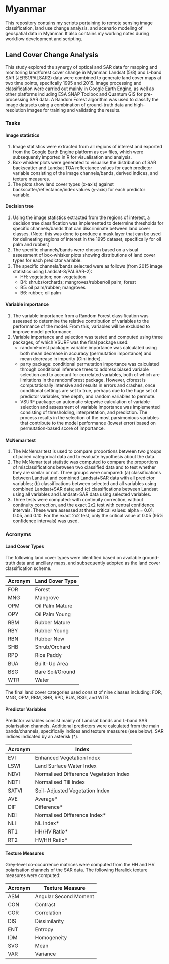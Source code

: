 # Myanmar
This repository contains my scripts pertaining to remote sensing image classification, land use change analysis, and scenario modeling of geospatial data in Myanmar. It also contains my working notes during workflow development and scripting.

## Land Cover Change Analysis
This study explored the synergy of optical and SAR data for mapping and monitoring land/forest cover change in Myanmar. Landsat (5/8) and L-band SAR (JERS1/PALSAR2) data were combined to generate land cover maps at two time points, specifcally 1995 and 2015. Image processing and classification were carried out mainly in Google Earth Engine, as well as other platforms including ESA SNAP Toolbox and Quantum GIS for pre-processing SAR data. A Random Forest algorithm was used to classify the image datasets using a combination of ground-truth data and high-resolution images for training and validating the results.

### Tasks

#### Image statistics

1. Image statistics were extracted from all regions of interest and exported from the Google Earth Engine platform as csv files, which were subsequently imported in R for visualisation and analysis. 
2. Box-whisker plots were generated to visualise the distribution of SAR backscatter and Landsat TOA reflectance values for each predictor variable consisting of the image channels/bands, derived indices, and texture measures.
3. The plots show land cover types (x-axis) against backscatter/reflectance/index values (y-axis) for each predictor variable.

#### Decision tree
1. Using the image statistics extracted from the regions of interest, a decision tree classification was implemented to determine thresholds for specific channels/bands that can discriminate between land cover classes. (Note: this was done to produce a mask layer that can be used for delineating regions of interest in the 1995 dataset, specifically for oil palm and rubber.)
2. The specific channels/bands were chosen based on a visual assessment of box-whisker plots showing distributions of land cover types for each predictor variable.
3. The specific channels/bands selected were as follows (from 2015 image statistics using Landsat-8/PALSAR-2):
    + HH: vegetation; non-vegetation
    + B4: shrubs/orchards; mangroves/rubber/oil palm; forest
    + B5: oil palm/rubber; mangroves
    + B6: rubber; oil palm

#### Variable importance
1. The variable importance from a Random Forest classification was assessed to determine the relative contribution of variables to the performance of the model. From this, variables will be excluded to improve model performance.
2. Variable importance and selection was tested and computed using three packages, of which VSURF was the final package used:
    + randomForest package: variable importance was calculated using both mean decrease in accuracy (permutation importance) and mean decrease in impurity (Gini index).
    + party package: conditional permutation importance was calculated through conditional inference trees to address biased variable selection and to account for correlated variables, both of which are limitations in the randomForest package. However, cforest is computationally intensive and results in errors and crashes, once conditional settings are set to true, perhaps due to the huge set of predictor variables, tree depth, and random variables to permute.
    + VSURF package: an automatic stepwise calculation of variable selection and assessment of variable importance was implemented consisting of thresholding, interpretation, and prediction. The process results in the selection of the most parsimonious variables that contribute to the model performance (lowest error) based on permutation-based score of importance.

#### McNemar test
1. The McNemar test is used to compare proportions between two groups of paired categorical data and to evaluate hypothesis about the data.
2. The McNemar test statistic was computed to compare the proportions of misclassifications between two classified data and to test whether they are similar or not. Three groups were compared: (a) classifications between Landsat and combined Landsat+SAR data with all predictor variables; (b) classifications between selected and all variables using combined Landsat+SAR data; and (c) classifications between Landsat using all variables and Landsat+SAR data using selected variables.
3. Three tests were computed: with continuity correction, without continuity correction, and the exact 2x2 test with central confidence intervals. These were assessed at three critical values: alpha = 0.01, 0.05, and 0.10. For the exact 2x2 test, only the critical value at 0.05 (95% confidence intervals) was used.

### Acronyms

#### Land Cover Types
The following land cover types were identified based on available ground-truth data and ancillary maps, and subsequently adopted as the land cover classification scheme.

Acronym | Land Cover Type
------- | ----------------
FOR     | Forest
MNG     | Mangrove
OPM     | Oil Palm Mature
OPY     | Oil Palm Young
RBM     | Rubber Mature
RBY     | Rubber Young
RBN     | Rubber New
SHB     | Shrub/Orchard
RPD     | Rice Paddy
BUA     | Built-Up Area
BSG     | Bare Soil/Ground
WTR     | Water

The final land cover categories used consist of nine classes including: FOR, MNG, OPM, RBM, SHB, RPD, BUA, BSG, and WTR.

#### Predictor Variables
Predictor variables consist mainly of Landsat bands and L-band SAR polarisation channels. Additional predictors were calculated from the main bands/channels, specifically indices and texture measures (see below). SAR indices indicated by an asterisk (*).

Acronym | Index
------- | ----------------
EVI     | Enhanced Vegetation Index
LSWI    | Land Surface Water Index
NDVI    | Normalised Difference Vegetation Index 
NDTI    | Normalised Till Index
SATVI   | Soil-Adjusted Vegetation Index
AVE     | Average*
DIF     | Difference*
NDI     | Normalised Difference Index*
NLI     | NL Index*
RT1     | HH/HV Ratio*
RT2     | HV/HH Ratio*

#### Texture Measures
Grey-level co-occurrence matrices were computed from the HH and HV polarisation channels of the SAR data. The following Haralick texture measures were computed:

Acronym | Texture Measure
------- | ----------------
ASM     | Angular Second Moment 
CON     | Contrast
COR     | Correlation
DIS     | Dissimilarity
ENT     | Entropy
IDM     | Homogeneity
SVG     | Mean
VAR     | Variance
